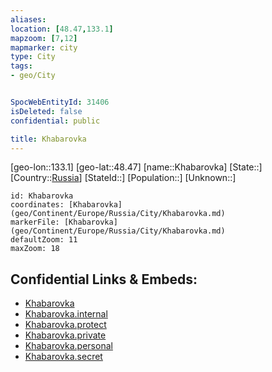 ```yaml
---
aliases: 
location: [48.47,133.1]
mapzoom: [7,12] 
mapmarker: city 
type: City
tags:
- geo/City


SpocWebEntityId: 31406
isDeleted: false
confidential: public

title: Khabarovka
---
```

[geo-lon::133.1]
[geo-lat::48.47]
[name::Khabarovka]
[State::]
[Country::[Russia](geo/Continent/Europe/Russia.md)]
[StateId::]
[Population::]
[Unknown::]


```leaflet
id: Khabarovka
coordinates: [Khabarovka](geo/Continent/Europe/Russia/City/Khabarovka.md)
markerFile: [Khabarovka](geo/Continent/Europe/Russia/City/Khabarovka.md)
defaultZoom: 11 
maxZoom: 18
```


## Confidential Links & Embeds: 
- [Khabarovka](../../../../../../_public/geo/Continent/Europe/Russia/City/Khabarovka.md) 
- [Khabarovka.internal](../../../../../../_internal/geo/Continent/Europe/Russia/City/Khabarovka.internal.md) 
- [Khabarovka.protect](../../../../../../_protect/geo/Continent/Europe/Russia/City/Khabarovka.protect.md) 
- [Khabarovka.private](../../../../../../_private/geo/Continent/Europe/Russia/City/Khabarovka.private.md) 
- [Khabarovka.personal](../../../../../../_personal/geo/Continent/Europe/Russia/City/Khabarovka.personal.md) 
- [Khabarovka.secret](../../../../../../_secret/geo/Continent/Europe/Russia/City/Khabarovka.secret.md) 
